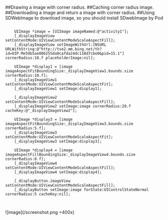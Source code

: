 
##Drawing a image with corner radius. 
##Caching corner radius image. 
##Downloading a image and return a image with corner radius.
##Using SDWebImage to download image, so you should install SDwebImage by Pod

```

    UIImage *image = [UIImage imageNamed:@"activity1"];
    [_displayImageView setContentMode:UIViewContentModeScaleAspectFill];
    [_displayImageView setImageWithUrl:[NSURL URLWithString:@"http://tse2.mm.bing.net/th?id=OIP.Me59b5ae806255da0cafda24dc118d7cbo0&pid=15.1"] cornerRadius:10.f placeholderImage:nil];
    
    UIImage *display1 = [image imageAspectFitBoundingSize:_displayImageView1.bounds.size cornerRadius:10.f];
    [_displayImageView1 setContentMode:UIViewContentModeScaleAspectFit];
    [_displayImageView1 setImage:display1];
    
    [_displayImageView2 setContentMode:UIViewContentModeScaleAspectFill];
    [_displayImageView2 setImage:image cornerRadius:20.f cacheKey:@"_displayImageView2"];
    
    UIImage *display3 = [image imageAspectFitBoundingSize:_displayImageView3.bounds.size cornerRadius:5.f];
    [_displayImageView3 setContentMode:UIViewContentModeScaleAspectFit];
    [_displayImageView3 setImage:display3];
    
    UIImage *display4 = [image imageAspectFillBoundingSize:_displayImageView4.bounds.size cornerRadius:8.f];
    [_displayImageView4 setContentMode:UIViewContentModeScaleAspectFill];
    [_displayImageView4 setImage:display4];
    
    [_displayButton.imageView setContentMode:UIViewContentModeScaleAspectFill];
    [_displayButton setImage:image forState:UIControlStateNormal cornerRadius:5 cacheKey:nil];

    
```

![image](/screenshot.png =400x)
